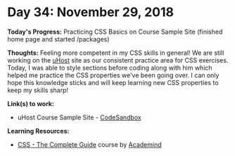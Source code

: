 # Day 34: November 29, 2018

**Today's Progress:** Practicing CSS Basics on Course Sample Site (finished home page and started /packages)

**Thoughts:** Feeling more competent in my CSS skills in general! We are still working on the [uHost](https://codesandbox.io/embed/881n9xljn8?view=preview) site as our consistent practice area for CSS exercises. Today, I was able to style sections before coding along with him which helped me practice the CSS properties we've been going over. I can only hope this knowledge sticks and will keep learning new CSS properties to keep my skills sharp!

**Link(s) to work:**
* uHost Course Sample Site - [CodeSandbox](https://codesandbox.io/embed/881n9xljn8?view=preview)

**Learning Resources:**
* [CSS - The Complete Guide](https://www.udemy.com/css-the-complete-guide-incl-flexbox-grid-sass/) course by [Academind](https://www.academind.com/)
